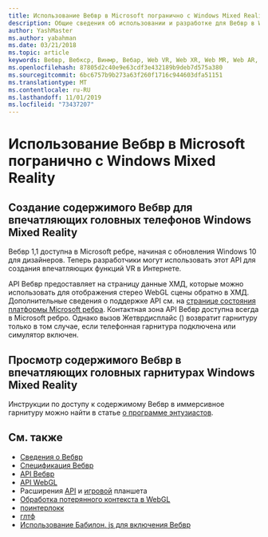 ```yaml
---
title: Использование Вебвр в Microsoft погранично с Windows Mixed Reality
description: Общие сведения об использовании и разработке для Вебвр в Windows Mixed Reality
author: YashMaster
ms.author: yabahman
ms.date: 03/21/2018
ms.topic: article
keywords: Вебвр, Вебкср, Винмр, Вебар, Web VR, Web XR, Web MR, Web AR, 360, 360 Video, 360 видео, 360 Photo, 360 Фото, 360 Content, иммерсивное веб-, иммерсивевеб, IW
ms.openlocfilehash: 87805d2c40e9e63cdf3e432189b9deb7d575a380
ms.sourcegitcommit: 6bc6757b9b273a63f260f1716c944603dfa51151
ms.translationtype: MT
ms.contentlocale: ru-RU
ms.lasthandoff: 11/01/2019
ms.locfileid: "73437207"
---
```

# <a name="using-webvr-in-microsoft-edge-with-windows-mixed-reality"></a>Использование Вебвр в Microsoft погранично с Windows Mixed Reality

## <a name="creating-webvr-content-for-windows-mixed-reality-immersive-headsets"></a>Создание содержимого Вебвр для впечатляющих головных телефонов Windows Mixed Reality

Вебвр 1,1 доступна в Microsoft ребре, начиная с обновления Windows 10 для дизайнеров. Теперь разработчики могут использовать этот API для создания впечатляющих функций VR в Интернете.

API Вебвр предоставляет на страницу данные ХМД, которые можно использовать для отображения стерео WebGL сцены обратно в ХМД. Дополнительные сведения о поддержке API см. на [странице состояния платформы Microsoft ребра](https://developer.microsoft.com/microsoft-edge/platform/status/webvr/). Контактная зона API Вебвр доступна всегда в Microsoft ребро. Однако вызов Жетврдисплайс () возвратит гарнитуру только в том случае, если телефонная гарнитура подключена или симулятор включен.

## <a name="viewing-webvr-content-in-windows-mixed-reality-immersive-headsets"></a>Просмотр содержимого Вебвр в впечатляющих головных гарнитурах Windows Mixed Reality

Инструкции по доступу к содержимому Вебвр в иммерсивное гарнитуру можно найти в статье [о программе энтузиастов](https://docs.microsoft.com/windows/mixed-reality/enthusiast-guide/webvr).

## <a name="see-also"></a>См. также
* [Сведения о Вебвр](https://webvr.info)
* [Спецификация Вебвр](https://w3c.github.io/webvr/)
* [API Вебвр](https://msdn.microsoft.com/library/mt806281(v=vs.85).aspx)
* [API WebGL](https://msdn.microsoft.com/library/bg182648(v=vs.85).aspx)
* Расширения [API](https://msdn.microsoft.com/library/dn743630(v=vs.85).aspx) и [игровой](https://w3c.github.io/gamepad/extensions.html) планшета
* [Обработка потерянного контекста в WebGL](https://www.khronos.org/webgl/wiki/HandlingContextLost)
* [поинтерлокк](https://www.w3.org/TR/pointerlock/)
* [глтф](https://www.khronos.org/gltf)
* [Использование Бабилон. js для включения Вебвр](https://docs.microsoft.com/windows/uwp/get-started/adding-webvr-to-a-babylonjs-game)

